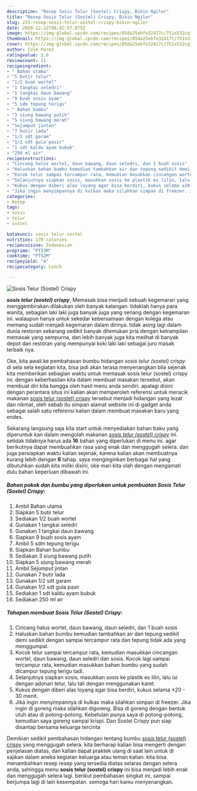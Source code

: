 ```yaml
---
description: "Resep Sosis Telur (Sostel) Crispy, Bikin Ngiler"
title: "Resep Sosis Telur (Sostel) Crispy, Bikin Ngiler"
slug: 225-resep-sosis-telur-sostel-crispy-bikin-ngiler
date: 2020-12-22T06:42:57.075Z
image: https://img-global.cpcdn.com/recipes/85da25ebfe32417c/751x532cq70/sosis-telur-sostel-crispy-foto-resep-utama.jpg
thumbnail: https://img-global.cpcdn.com/recipes/85da25ebfe32417c/751x532cq70/sosis-telur-sostel-crispy-foto-resep-utama.jpg
cover: https://img-global.cpcdn.com/recipes/85da25ebfe32417c/751x532cq70/sosis-telur-sostel-crispy-foto-resep-utama.jpg
author: Cole Perez
ratingvalue: 3.6
reviewcount: 11
recipeingredient:
- " Bahan utama"
- "5 butir telur"
- "1/2 buah wortel"
- "1 tangkai seledri"
- "1 tangkai daun bawang"
- "9 buah sosis ayam"
- "5 sdm tepung terigu"
- " Bahan bumbu"
- "3 siung bawang putih"
- "5 siung bawang merah"
- "Sejumput jintan"
- "7 butir lada"
- "1/2 sdt garam"
- "1/2 sdt gula pasir"
- "1 sdt kaldu ayam bubuk"
- "250 ml air"
recipeinstructions:
- "Cincang halus wortel, daun bawang, daun seledri, dan 1 buah sosis"
- "Haluskan bahan bumbu kemudian tambahkan air dan tepung sedikit demi sedikit dengan sampai tercampur rata dan tepung tidak ada yang menggumpal."
- "Kocok telur sampai tercampur rata, kemudian masukkan cincangan wortel, daun bawang, daun seledri dan sosis. Kocok lagi sampai tercampur rata, kemudian masukkan bahan bumbu yang sudah dicampur tepung terigu tadi."
- "Selanjutnya siapkan sosis, masukkan sosis ke plastik es lilin, lalu isi dengan adonan telur, lalu tali dengan menggunakan karet."
- "Kukus dengan diberi alas loyang agar bisa berdiri, kukus selama ±20 - 30 menit."
- "Jika ingin menyimpannya di kulkas maka silahkan simpan di freezer. Jika ingin di goreng maka silahkan digoreng. Bisa di goreng dengan bentuk utuh atau di potong-potong. Kebetulan punya saya di potong-potong, kemudian saya goreng sampai krispi. Dan Sostel Crispy pun siap disantap bersama keluarga tercinta"
categories:
- Resep
tags:
- sosis
- telur
- sostel

katakunci: sosis telur sostel 
nutrition: 170 calories
recipecuisine: Indonesian
preptime: "PT23M"
cooktime: "PT52M"
recipeyield: "4"
recipecategory: Lunch

---
```



![Sosis Telur (Sostel) Crispy](https://img-global.cpcdn.com/recipes/85da25ebfe32417c/751x532cq70/sosis-telur-sostel-crispy-foto-resep-utama.jpg)

<b><i>sosis telur (sostel) crispy</i></b>, Memasak bisa menjadi sebuah kegemaran yang menggembirakan dilakukan oleh banyak kalangan. tidaklah hanya para wanita, sebagian laki laki juga banyak juga yang senang dengan kegemaran ini. walaupun hanya untuk sekedar kebersamaan dengan kolega atau memang sudah menjadi kegemaran dalam dirinya. tidak asing lagi dalam dunia restoran sekarang sedikit banyak ditemukan pria dengan ketrampilan memasak yang sempurna, dan lebih banyak juga kita melihat di banyak depot dan restoran yang mempunyai koki laki laki sebagai juru masak terbaik nya.

Oke, kita awali ke pembahasan bumbu hidangan <i>sosis telur (sostel) crispy</i>. di sela sela kegiatan kita, bisa jadi akan terasa menyenangkan bila sejenak kita memberikan sebagian waktu untuk memasak sosis telur (sostel) crispy ini. dengan keberhasilan kita dalam membuat masakan tersebut, akan membuat diri kita bangga oleh hasil menu anda sendiri. apalagi disini dengan perantara situs ini kalian akan memperoleh referensi untuk meracik makanan <u>sosis telur (sostel) crispy</u> tersebut menjadi hidangan yang lezat dan nikmat, oleh sebab itu simpan alamat website ini di gadget anda sebagai salah satu referensi kalian dalam membuat masakan baru yang endes.




Sekarang langsung saja kita start untuk menyediakan bahan baku yang diperuntuk kan dalam mengolah makanan <u><i>sosis telur (sostel) crispy</i></u> ini. setidak tidaknya harus ada <b>16</b> bahan yang diperlukan di menu ini. agar berikutnya dapat membuahkan rasa yang enak dan menggugah selera. dan juga persiapkan waktu kalian sejenak, karena kalian akan membuatnya kurang lebih dengan <b>6</b> tahap. saya menginginkan berbagai hal yang dibutuhkan sudah kita miliki disini, oke mari kita olah dengan mengamati dulu bahan keperluan dibawah ini.

<!--inarticleads1-->

##### Bahan pokok dan bumbu yang diperlukan untuk pembuatan Sosis Telur (Sostel) Crispy:

1. Ambil  Bahan utama
1. Siapkan 5 butir telur
1. Sediakan 1/2 buah wortel
1. Gunakan 1 tangkai seledri
1. Gunakan 1 tangkai daun bawang
1. Siapkan 9 buah sosis ayam
1. Ambil 5 sdm tepung terigu
1. Siapkan  Bahan bumbu
1. Sediakan 3 siung bawang putih
1. Siapkan 5 siung bawang merah
1. Ambil Sejumput jintan
1. Gunakan 7 butir lada
1. Gunakan 1/2 sdt garam
1. Gunakan 1/2 sdt gula pasir
1. Sediakan 1 sdt kaldu ayam bubuk
1. Sediakan 250 ml air




<!--inarticleads2-->

##### Tahapan membuat Sosis Telur (Sostel) Crispy:

1. Cincang halus wortel, daun bawang, daun seledri, dan 1 buah sosis
1. Haluskan bahan bumbu kemudian tambahkan air dan tepung sedikit demi sedikit dengan sampai tercampur rata dan tepung tidak ada yang menggumpal.
1. Kocok telur sampai tercampur rata, kemudian masukkan cincangan wortel, daun bawang, daun seledri dan sosis. Kocok lagi sampai tercampur rata, kemudian masukkan bahan bumbu yang sudah dicampur tepung terigu tadi.
1. Selanjutnya siapkan sosis, masukkan sosis ke plastik es lilin, lalu isi dengan adonan telur, lalu tali dengan menggunakan karet.
1. Kukus dengan diberi alas loyang agar bisa berdiri, kukus selama ±20 - 30 menit.
1. Jika ingin menyimpannya di kulkas maka silahkan simpan di freezer. Jika ingin di goreng maka silahkan digoreng. Bisa di goreng dengan bentuk utuh atau di potong-potong. Kebetulan punya saya di potong-potong, kemudian saya goreng sampai krispi. Dan Sostel Crispy pun siap disantap bersama keluarga tercinta




Demikian sedikit pembahasan hidangan tentang bumbu <u>sosis telur (sostel) crispy</u> yang menggugah selera. kita berharap kalian bisa mengerti dengan penjelasan diatas, dan kalian dapat praktek ulang di saat lain untuk di sajikan dalam aneka kegiatan keluarga atau teman kalian. kita bisa menambahkan resep resep yang tersedia diatas selaras dengan selera anda, sehingga menu <b>sosis telur (sostel) crispy</b> ini bisa menjadi lebih enak dan menggugah selera lagi. berikut pembahasan singkat ini, sampai berjumpa lagi di lain kesempatan. semoga hari kamu menyenangkan.

